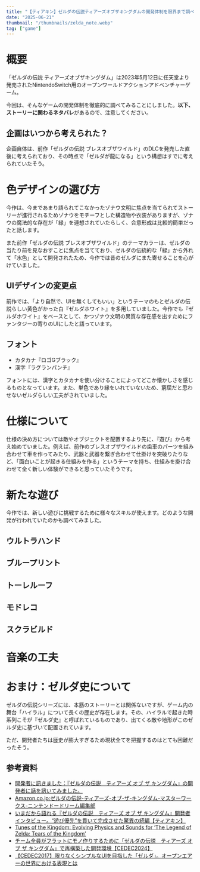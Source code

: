 ```yaml
---
title: "【ティアキン】ゼルダの伝説ティアーズオブザキングダムの開発体制を限界まで調べてみた"
date: "2025-06-21"
thumbnail: "/thumbnails/zelda_note.webp"
tag: ["game"]
---
```


# 概要

「ゼルダの伝説 ティアーズオブザキングダム」は2023年5月12日に任天堂より発売されたNintendoSwitch用のオープンワールドアクションアドベンチャーゲーム。

今回は、そんなゲームの開発体制を徹底的に調べてみることにしました。**以下、ストーリーに関わるネタバレ**があるので、注意してください。

## 企画はいつから考えられた？

企画自体は、前作「ゼルダの伝説 ブレスオブザワイルド」のDLCを発売した直後に考えられており、その時点で「ゼルダが龍になる」という構想はすでに考えられていたそう。

# 色デザインの選び方

今作は、今まであまり語られてこなかったゾナウ文明に焦点を当てられてストーリーが進行されるためゾナウをモチーフとした構造物や衣装がありますが、ゾナウの魔法的な存在が「緑」を連想されていたらしく、合意形成は比較的簡単だったと話します。

また前作「ゼルダの伝説 ブレスオブザワイルド」のテーマカラーは、ゼルダの当たり前を見なおすことに焦点を当てており、ゼルダの伝統的な「緑」から外れて「水色」として開発されたため、今作では昔のゼルダにまた寄せることを心がけていました。

## UIデザインの変更点

前作では、「より自然で、UIを無くしてもいい」というテーマのもとゼルダの伝説らしい黄色がかった白『ゼルダホワイト』を多用していました。今作でも『ゼルダホワイト』をベースとして、かつゾナウ文明の異質な存在感を出すためにファンタジーの寄りのUIにしたと語っています。

## フォント

- カタカナ『ロゴGブラック』
- 漢字『ラグランパンチ』

フォントには、漢字とカタカナを使い分けることによってどこか懐かしさを感じるものとなっています。また、単色であり縁をいれていないため、窮屈だと思わせないゼルダらしい工夫がされていました。

# 仕様について

仕様の決め方については敵やオブジェクトを配置するより先に、『遊び』から考え始めていました。例えば、前作のブレスオブザワイルドの歯車のパーツを組み合わせて車を作ってみたり、武器と武器を繋ぎ合わせて仕掛けを突破りたりなど、「面白いことが起きる仕組みを作る」というテーマを持ち、仕組みを掛け合わせて全く新しい体験ができると思っていたそうです。

# 新たな遊び

今作では、新しい遊びに挑戦するために様々なスキルが使えます。どのような開発が行われていたのかも調べてみました。

## ウルトラハンド



## ブループリント

## トーレルーフ

## モドレコ

## スクラビルド


# 音楽の工夫

# おまけ：ゼルダ史について

ゼルダの伝説シリーズには、本筋のストーリーとは関係ないですが、ゲーム内の舞台「ハイラル」について長くの歴史が存在します。その、ハイラルで起きた時系列こそが『ゼルダ史』と呼ばれているものであり、出てくる敵や地形がこのゼルダ史に基づいて配置されています。

ただ、開発者たちは歴史が膨大すぎるため現状全てを把握するのはとても困難だったそう。

## 参考資料
- [開発者に訊きました：『ゼルダの伝説　ティアーズ オブ ザ キングダム』の開発者に話を訊いてみました。](https://www.nintendo.com/jp/interview/totk/index.html)
- [Amazon.co.jp:ゼルダの伝説-ティアーズ-オブ-ザ-キングダム-マスターワークス-ニンテンドードリーム編集部](https://www.amazon.co.jp/%E3%82%BC%E3%83%AB%E3%83%80%E3%81%AE%E4%BC%9D%E8%AA%AC-%E3%83%86%E3%82%A3%E3%82%A2%E3%83%BC%E3%82%BA-%E3%82%AA%E3%83%96-%E3%82%B6-%E3%82%AD%E3%83%B3%E3%82%B0%E3%83%80%E3%83%A0-%E3%83%9E%E3%82%B9%E3%82%BF%E3%83%BC%E3%83%AF%E3%83%BC%E3%82%AF%E3%82%B9-%E3%83%8B%E3%83%B3%E3%83%86%E3%83%B3%E3%83%89%E3%83%BC%E3%83%89%E3%83%AA%E3%83%BC%E3%83%A0%E7%B7%A8%E9%9B%86%E9%83%A8/dp/4198658730/ref=sr_1_24?__mk_ja_JP=%E3%82%AB%E3%82%BF%E3%82%AB%E3%83%8A&crid=35M35GZ3CD6JE&dib=eyJ2IjoiMSJ9.aMPSjvJFwnbu3-3c1WZdEz6Nx1SEPPTsWld_h0WUR42yoUQSxvWRTj00OT-o4P0vs3JG0zYWbLBHBHbjCHcEp8Fom1UIPRjyTA5axrXs1sMsFDTcsn3HRHjqLq9kQdxhehPowjkzW90rgykR57JuOgVyyCcBV0FcVBSA4DX19AoGBhZuav8j4bN9YsJ47A8pbKOGOHpA48BfZOfOyMtqtNzYFLwrW24pRe8Orjka5MHaMMthBwGXVAxtQbplHK63wPdqxoo1OcOECe2IGT4AZo03Gj5fp_RamHCJiOow698.16_1utTfengAayCc9Cgr4JijbpTAxVF-kSvBPo7GD_o&dib_tag=se&keywords=%E3%83%86%E3%82%A3%E3%82%A2%E3%83%BC%E3%82%AD%E3%83%B3&qid=1750482808&sprefix=%E3%83%86%E3%82%A3%E3%82%A2%E3%82%AD%E3%83%B3%2Caps%2C148&sr=8-24#averageCustomerReviewsAnchor)
- [いまだから語れる『ゼルダの伝説　ティアーズ オブ ザ キングダム』開発者インタビュー。“遊び優先”を貫いて完成させた驚異の続編【ティアキン】](https://www.famitsu.com/news/202309/06314767.html)
- [Tunes of the Kingdom: Evolving Physics and Sounds for ‘The Legend of Zelda: Tears of the Kingdom’](https://youtu.be/N-dPDsLTrTE?feature=shared)
- [チーム全員がフラットにモノ作りするために「ゼルダの伝説　ティアーズ オブ ザ キングダム」で再構築した開発環境【CEDEC2024】](https://www.gamer.ne.jp/news/202408230080/)
- [【CEDEC2017】限りなくシンプルなUIを目指した「ゼルダ」。オープンエアーの世界における表現とは](https://game.watch.impress.co.jp/docs/news/1078846.html)